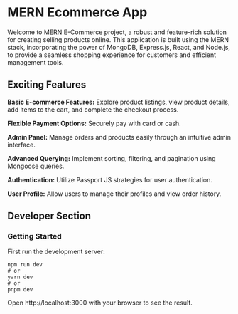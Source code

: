 
# MERN Ecommerce App
Welcome to MERN E-Commerce project, a robust and feature-rich solution for creating selling products online. This application is built using the MERN stack, incorporating the power of MongoDB, Express.js, React, and Node.js, to provide a seamless shopping experience for customers and efficient management tools.







## Exciting Features
**Basic E-commerce Features:** Explore product listings, view product details, add items to the cart, and complete the checkout process.

**Flexible Payment Options:** Securely pay with card or cash.

**Admin Panel:** Manage orders and products easily through an intuitive admin interface.

**Advanced Querying:** Implement sorting, filtering, and pagination using Mongoose queries.

**Authentication:** Utilize Passport JS strategies for user authentication.

**User Profile:** Allow users to manage their profiles and view order history. 

## Developer Section
### Getting Started
First run the development server:

```
npm run dev
# or
yarn dev
# or
pnpm dev
```
Open http://localhost:3000 with your browser to see the result.
